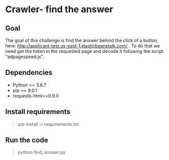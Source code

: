 # Crawler- find the answer

## Goal
The goal of this challenge is find the answer behind the click  of a button, here: http://applicant-test.us-east-1.elasticbeanstalk.com/ . To do that we need get the token in the requested page and decode it following the script "adpagespeed.js".

## Dependencies
* Python >= 3.6.7  
* pip >= 9.0.1
* requests-html==0.9.0

## Install requirements
> pip install -r requirements.txt  

## Run the code
> python find_answer.py
